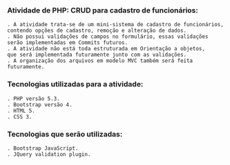 ### Atividade de PHP: CRUD para cadastro de funcionários:
    . A atividade trata-se de um mini-sistema de cadastro de funcionários,
    contendo opções de cadastro, remoção e alteração de dados.
    . Não possui validações de campos no formulário, essas validações serão implementadas em Commits futuros.
    . A atividade não está toda estruturada em Orientação a objetos, 
    que será implementada futuramente junto com as validações.
    . A organização dos arquivos em modelo MVC também será feita futuramente.
    
### Tecnologias utilizadas para a atividade:
    . PHP versão 5.3.
    . Bootstrap versão 4.
    . HTML 5.
    . CSS 3.
    
### Tecnologias que serão utilizadas:
    . Bootstrap JavaScript. 
    . JQuery validation plugin.
    
    
    
